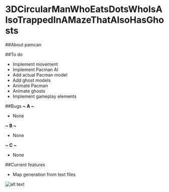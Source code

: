 # 3DCircularManWhoEatsDotsWhoIsAlsoTrappedInAMazeThatAlsoHasGhosts

##About
pamcan

##To do
- Implement movement
- Implement Pacman AI
- Add actual Pacman model
- Add ghost models
- Animate Pacman
- Animate ghosts
- Implement gameplay elements

##Bugs
**~ A ~**
- None

**~ B ~**
- None

**~ C ~**
- None

##Current features
- Map generation from text files

![alt text](https://lh3.googleusercontent.com/proxy/SYc36V32q7mP4fYhyDUr8_3JY_zRiMTlSJyUk_ynoHHrGgMMDUins0MPJOWLBtepPs980T_2IDnXjSNpY5PyyowelrIDW2RP0TygP-Nd9c1xrZ0iCv7NRSQgkNBQiR5VZ-K370ou5WlcVgIQ6cZhVCdeElTzX12KFpQ_qXnfSsCL0mhxfTmyDl4TW1ncGXgrhUsSo632YL6y6SwO48Qu=s500-pd-e365-pc0xffffff)
